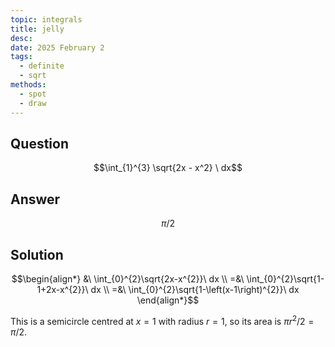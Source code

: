 ```yaml
---
topic: integrals
title: jelly
desc: 
date: 2025 February 2
tags:
  - definite
  - sqrt
methods:
  - spot
  - draw
---
```



## Question
```math
\int_{1}^{3}
  \sqrt{2x - x^2}
\ dx
```


## Answer
```math
\pi/2
```


## Solution

```math
\begin{align*}
  &\ \int_{0}^{2}\sqrt{2x-x^{2}}\ dx
  \\ =&\ \int_{0}^{2}\sqrt{1-1+2x-x^{2}}\ dx
  \\ =&\ \int_{0}^{2}\sqrt{1-\left(x-1\right)^{2}}\ dx
\end{align*}
```

This is a semicircle centred at $x = 1$ with radius $r = 1$, so its area is $\pi r^2/2 = \pi/2$.
